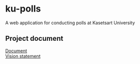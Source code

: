 # ku-polls

A web application for conducting polls at Kasetsart University

## Project document    

[Document](../../wiki/Home)  
[Vision statement]()
